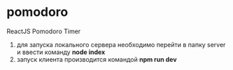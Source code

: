 # pomodoro<br>
ReactJS Pomodoro Timer<br>
1) для запуска локального сервера необходимо перейти в папку server и ввести команду <b>node index</b><br>
2) запуск клиента производится командой <b>npm run dev</b>
